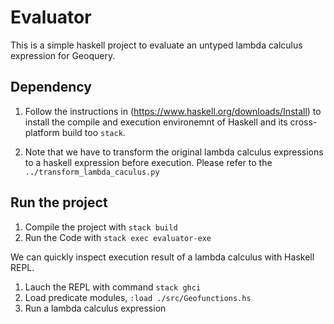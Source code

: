 # Evaluator

This is a simple haskell project to evaluate an untyped lambda calculus expression for Geoquery.

## Dependency

1. Follow the instructions in (https://www.haskell.org/downloads/Install) to install the compile and execution environemnt of Haskell and its cross-platform build too `stack`.

2. Note that we have to transform the original lambda calculus expressions to a haskell expression before execution. Please refer to the `../transform_lambda_caculus.py`

## Run the project

1. Compile the project with `stack build`
2. Run the Code with `stack exec evaluator-exe`

We can quickly inspect execution result of a lambda calculus with Haskell REPL.

1. Lauch the REPL with command `stack ghci`
2. Load predicate modules, `:load ./src/Geofunctions.hs`
3. Run a lambda calculus expression

